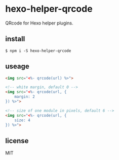 # hexo-helper-qrcode
QRcode for Hexo helper plugins.

## install

```
$ npm i -S hexo-helper-qrcode
```

## useage

```html
<img src="<%- qrcode(url) %>">

<!-- white margin, default 0 -->
<img src="<%- qrcode(url, {
    margin: 2
}) %>">

<!-- size of one module in pixels, default 6 -->
<img src="<%- qrcode(url, {
    size: 4
}) %>">
```


## license

MIT
